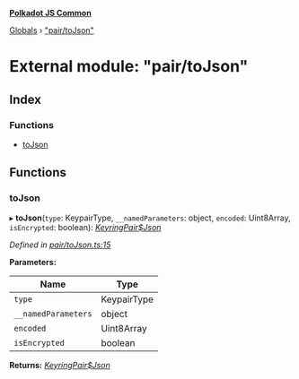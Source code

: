 **[Polkadot JS Common](../README.md)**

[Globals](../globals.md) › ["pair/toJson"](_pair_tojson_.md)

# External module: "pair/toJson"

## Index

### Functions

* [toJson](_pair_tojson_.md#tojson)

## Functions

###  toJson

▸ **toJson**(`type`: KeypairType, `__namedParameters`: object, `encoded`: Uint8Array, `isEncrypted`: boolean): *[KeyringPair$Json](../interfaces/_types_.keyringpair_json.md)*

*Defined in [pair/toJson.ts:15](https://github.com/polkadot-js/common/blob/a5d2369/packages/keyring/src/pair/toJson.ts#L15)*

**Parameters:**

Name | Type |
------ | ------ |
`type` | KeypairType |
`__namedParameters` | object |
`encoded` | Uint8Array |
`isEncrypted` | boolean |

**Returns:** *[KeyringPair$Json](../interfaces/_types_.keyringpair_json.md)*